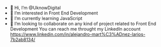 - 👋 Hi, I’m @UknowDigital
- 👀 I’m interested in Front End Development
- 🌱 I’m currently learning JavaScript
- 💞️ I’m looking to collaborate on any kind of project related to Front End Development
You can reach me throught my LinkedIn account https://www.linkedin.com/in/alejandro-mart%C3%ADnez-larios-7b2ab8134/

<!---
UknowDigital/UknowDigital is a ✨ special ✨ repository because its `README.md` (this file) appears on your GitHub profile.
You can click the Preview link to take a look at your changes.
--->
